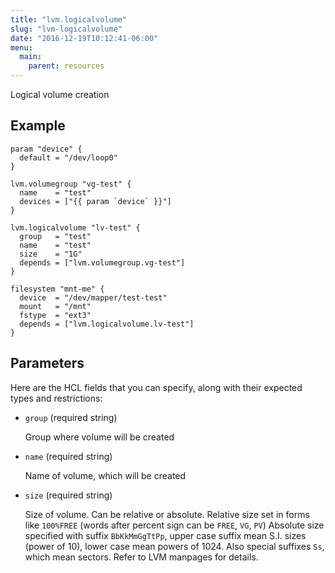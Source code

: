 ```yaml
---
title: "lvm.logicalvolume"
slug: "lvm-logicalvolume"
date: "2016-12-19T10:12:41-06:00"
menu:
  main:
    parent: resources
---
```



Logical volume creation


## Example

```hcl
param "device" {
  default = "/dev/loop0"
}

lvm.volumegroup "vg-test" {
  name    = "test"
  devices = ["{{ param `device` }}"]
}

lvm.logicalvolume "lv-test" {
  group   = "test"
  name    = "test"
  size    = "1G"
  depends = ["lvm.volumegroup.vg-test"]
}

filesystem "mnt-me" {
  device  = "/dev/mapper/test-test"
  mount   = "/mnt"
  fstype  = "ext3"
  depends = ["lvm.logicalvolume.lv-test"]
}

```


## Parameters

Here are the HCL fields that you can specify, along with their expected types
and restrictions:


- `group` (required string)

  Group where volume will be created

- `name` (required string)

  Name of volume, which will be created

- `size` (required string)

  Size of volume. Can be relative or absolute.
Relative size set in forms like `100%FREE`
(words after percent sign can be `FREE`, `VG`, `PV`)
Absolute size specified with suffix `BbKkMmGgTtPp`, upper case
suffix mean S.I. sizes (power of 10), lower case mean powers of 1024.
Also special suffixes `Ss`, which mean sectors.
Refer to LVM manpages for details.



